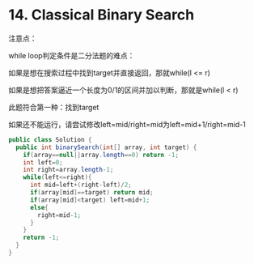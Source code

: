 # 14. Classical Binary Search

注意点：

while loop判定条件是二分法题的难点：

如果是想在搜索过程中找到target并直接返回，那就while(l <= r)

如果是想把答案逼近一个长度为0/1的区间并加以判断，那就是while(l < r)

此题符合第一种：找到target

如果还不能运行，请尝试修改left=mid/right=mid为left=mid+1/right=mid-1

```java
public class Solution {
  public int binarySearch(int[] array, int target) {
    if(array==null||array.length==0) return -1;
    int left=0;
    int right=array.length-1;
    while(left<=right){
      int mid=left+(right-left)/2;
      if(array[mid]==target) return mid;
      if(array[mid]<target) left=mid+1;
      else{
        right=mid-1;
      }
    }
    return -1;
  }
}
